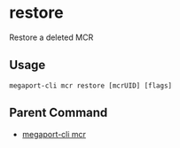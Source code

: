 # restore

Restore a deleted MCR



## Usage

```
megaport-cli mcr restore [mcrUID] [flags]
```



## Parent Command

* [megaport-cli mcr](mcr.md)







